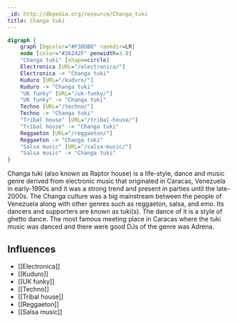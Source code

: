 ```yaml
---
_id: http://dbpedia.org/resource/Changa_tuki
title: Changa tuki
---
```


```dot
digraph {
	graph [bgcolor="#F3DDB8" rankdir=LR]
	node [color="#26242F" penwidth=3.0]
	"Changa tuki" [shape=circle]
	Electronica [URL="/electronica/"]
	Electronica -> "Changa tuki"
	Kuduro [URL="/kuduro/"]
	Kuduro -> "Changa tuki"
	"UK funky" [URL="/uk-funky/"]
	"UK funky" -> "Changa tuki"
	Techno [URL="/techno/"]
	Techno -> "Changa tuki"
	"Tribal house" [URL="/tribal-house/"]
	"Tribal house" -> "Changa tuki"
	Reggaeton [URL="/reggaeton/"]
	Reggaeton -> "Changa tuki"
	"Salsa music" [URL="/salsa-music/"]
	"Salsa music" -> "Changa tuki"
}
```

Changa tuki (also known as Raptor house) is a life-style, dance and music genre derived from electronic music that originated in Caracas, Venezuela in early-1990s and it was a strong trend and present in parties until the late-2000s. The Changa culture was a big mainstream between the people of Venezuela along with other genres such as reggaeton, salsa, and emo. Its dancers and supporters are known as tuki(s). The dance of it is a style of ghetto dance. The most famous meeting place in Caracas where the tuki music was danced and there were good DJs of the genre was Adrena.

## Influences

- [[Electronica]]
- [[Kuduro]]
- [[UK funky]]
- [[Techno]]
- [[Tribal house]]
- [[Reggaeton]]
- [[Salsa music]]
